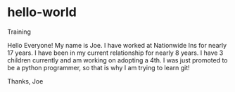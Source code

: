 # hello-world
Training

Hello Everyone!
  My name is Joe.  I have worked at Nationwide Ins for nearly 17 years.  I have been in my current relationship for nearly 8 years.  I have 3 children currently and am working on adopting a 4th.  I was just promoted to be a python programmer, so that is why I am trying to learn git!
  
  Thanks,
  Joe
